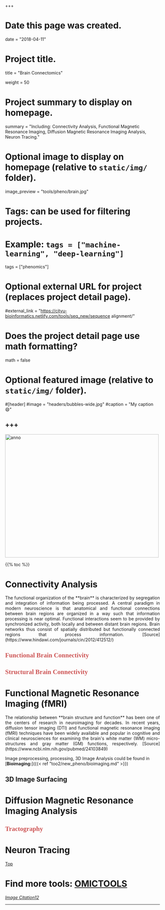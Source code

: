 +++
# Date this page was created.
date = "2018-04-11"

# Project title.
title = "Brain Connectomics"

weight = 50
# Project summary to display on homepage.
summary = "Including: Connectivity Analysis, Functional Magnetic Resonance Imaging, Diffusion Magnetic Resonance Imaging Analysis, Neuron Tracing."

# Optional image to display on homepage (relative to `static/img/` folder).
image_preview = "tools/pheno/brain.jpg"

# Tags: can be used for filtering projects.
# Example: `tags = ["machine-learning", "deep-learning"]`
tags = ["phenomics"]

# Optional external URL for project (replaces project detail page).
#external_link = "https://cityu-bioinformatics.netlify.com/tools/seq_new/sequence alignment/"


# Does the project detail page use math formatting?
math = false

# Optional featured image (relative to `static/img/` folder).
#[header]
#image = "headers/bubbles-wide.jpg"
#caption = "My caption :smile:"


+++
---

<img src="/img/tools/pheno/brain.jpg"  width="500" height="400" alt="anno" align="center">

<span id="top"></span>

{{% toc %}}



# Connectivity Analysis

<p align="justify">The functional organization of the **brain** is characterized by segregation and integration of information being processed. A central paradigm in modern neuroscience is that anatomical and functional connections between brain regions are organized in a way such that information processing is near optimal. Functional interactions seem to be provided by synchronized activity, both locally and between distant brain regions. Brain networks thus consist of spatially distributed but functionally connected regions that process information. [Source](https://www.hindawi.com/journals/cin/2012/412512/)

## <font color=#CD5555 face="黑体">Functional Brain Connectivity</font>

## <font color=#CD5555 face="黑体">Structural Brain Connectivity</font>

# Functional Magnetic Resonance Imaging (fMRI)

<p align="justify">The relationship between **brain structure and function** has been one of the centers of research in neuroimaging for decades. In recent years, diffusion tensor imaging (DTI) and functional magnetic resonance imaging (fMRI) techniques have been widely available and popular in cognitive and clinical neurosciences for examining the brain's white matter (WM) micro-structures and gray matter (GM) functions, respectively. [Source](https://www.ncbi.nlm.nih.gov/pubmed/24103849)

Image preprocessing, processing, 3D Image Analysis could be found in [**Bioimaging:**]({{< ref "too2/new_pheno/bioimaging.md" >}})

## 3D Image Surfacing

# Diffusion Magnetic Resonance Imaging Analysis

## <font color=#CD5555 face="黑体">Tractography</font>


# Neuron Tracing


[<i class="fa fa-hand-o-up fa-1x "></i>Top](#top)

# Find more tools: [**OMICTOOLS**](https://omictools.com/phenomics-category)

[*Image Citation1*](http://blog.myesr.org/mri-reveals-the-human-connectome/)[*2*](https://www.moshimoshi-nippon.jp/zh-hant/80554)

---